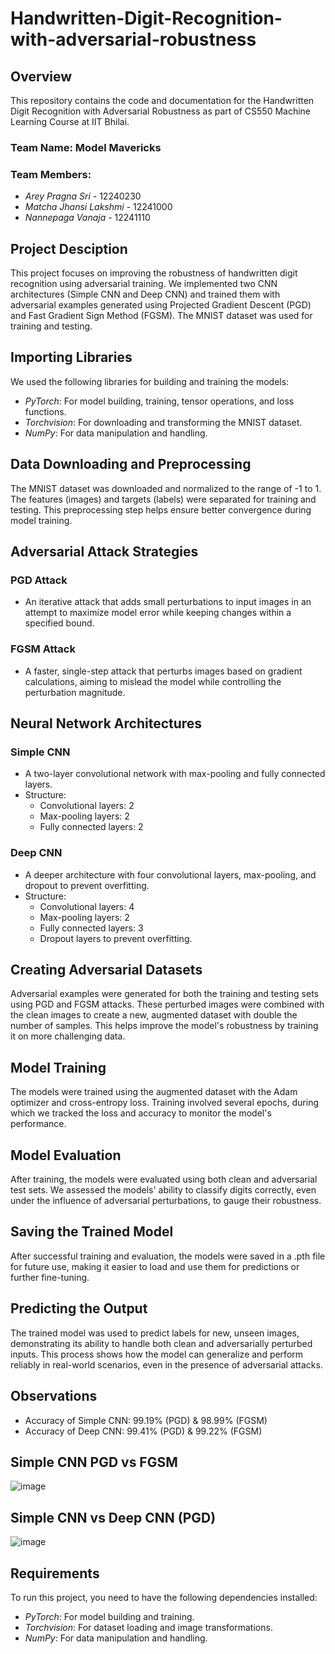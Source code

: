 # Handwritten-Digit-Recognition-with-adversarial-robustness
## Overview
This repository contains the code and documentation for the Handwritten Digit Recognition with Adversarial Robustness as part of CS550 Machine Learning Course at IIT Bhilai. 
### Team Name: Model Mavericks

### Team Members:
- *Arey Pragna Sri* - 12240230
- *Matcha Jhansi Lakshmi* - 12241000
- *Nannepaga Vanaja* - 12241110
## Project Desciption 
This project focuses on improving the robustness of handwritten digit recognition using adversarial training. We implemented two CNN architectures (Simple CNN and Deep CNN) and trained them with adversarial examples generated using Projected Gradient Descent (PGD) and Fast Gradient Sign Method (FGSM). The MNIST dataset was used for training and testing.

## Importing Libraries  
We used the following libraries for building and training the models:
- *PyTorch*: For model building, training, tensor operations, and loss functions.
- *Torchvision*: For downloading and transforming the MNIST dataset.
- *NumPy*: For data manipulation and handling.

## Data Downloading and Preprocessing  
The MNIST dataset was downloaded and normalized to the range of -1 to 1. The features (images) and targets (labels) were separated for training and testing. This preprocessing step helps ensure better convergence during model training.

## Adversarial Attack Strategies

### PGD Attack  
- An iterative attack that adds small perturbations to input images in an attempt to maximize model error while keeping changes within a specified bound.

### FGSM Attack  
- A faster, single-step attack that perturbs images based on gradient calculations, aiming to mislead the model while controlling the perturbation magnitude.

## Neural Network Architectures

### Simple CNN  
- A two-layer convolutional network with max-pooling and fully connected layers.
- Structure:
  - Convolutional layers: 2
  - Max-pooling layers: 2
  - Fully connected layers: 2

### Deep CNN  
- A deeper architecture with four convolutional layers, max-pooling, and dropout to prevent overfitting.
- Structure:
  - Convolutional layers: 4
  - Max-pooling layers: 2
  - Fully connected layers: 3
  - Dropout layers to prevent overfitting.

## Creating Adversarial Datasets  
Adversarial examples were generated for both the training and testing sets using PGD and FGSM attacks. These perturbed images were combined with the clean images to create a new, augmented dataset with double the number of samples. This helps improve the model's robustness by training it on more challenging data.

## Model Training  
The models were trained using the augmented dataset with the Adam optimizer and cross-entropy loss. Training involved several epochs, during which we tracked the loss and accuracy to monitor the model's performance.

## Model Evaluation  
After training, the models were evaluated using both clean and adversarial test sets. We assessed the models' ability to classify digits correctly, even under the influence of adversarial perturbations, to gauge their robustness.

## Saving the Trained Model  
After successful training and evaluation, the models were saved in a .pth file for future use, making it easier to load and use them for predictions or further fine-tuning.

## Predicting the Output  
The trained model was used to predict labels for new, unseen images, demonstrating its ability to handle both clean and adversarially perturbed inputs. This process shows how the model can generalize and perform reliably in real-world scenarios, even in the presence of adversarial attacks.
## Observations

- Accuracy of Simple CNN: 99.19% (PGD) & 98.99% (FGSM)
- Accuracy of Deep CNN: 99.41% (PGD) & 99.22% (FGSM)


## Simple CNN PGD vs FGSM
![image](https://github.com/user-attachments/assets/f9bc14bd-eb69-454c-8ce1-527b7567ca8d)
## Simple CNN vs Deep CNN (PGD)
![image](https://github.com/user-attachments/assets/3a66c26f-be8e-4f15-9b34-6b9b1f99782a)



## Requirements  
To run this project, you need to have the following dependencies installed:

- *PyTorch*: For model building and training.  
- *Torchvision*: For dataset loading and image transformations.  
- *NumPy*: For data manipulation and handling.
